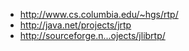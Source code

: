 
* http://www.cs.columbia.edu/~hgs/rtp/
* http://java.net/projects/jrtp
* http://sourceforge.n...ojects/jlibrtp/ 